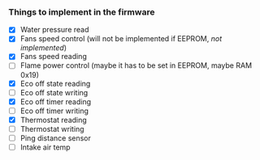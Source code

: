 ### Things to implement in the firmware
- [X] Water pressure read
- [X] Fans speed control (will not be implemented if EEPROM, _not implemented_)
- [X] Fans speed reading
- [ ] Flame power control (maybe it has to be set in EEPROM, maybe RAM 0x19)
- [X] Eco off state reading
- [ ] Eco off state writing
- [X] Eco off timer reading
- [ ] Eco off timer writing
- [X] Thermostat reading
- [ ] Thermostat writing
- [ ] Ping distance sensor
- [ ] Intake air temp
